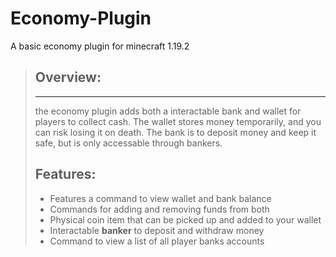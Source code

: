 # Economy-Plugin
A basic economy plugin for minecraft 1.19.2

>## Overview:
> ---
>the economy plugin adds both a interactable bank and wallet for players to collect cash.
>The wallet stores money temporarily, and you can risk losing it on death. The bank is to deposit money and keep it safe, but is only accessable through bankers.
>## Features:
> - Features a command to view wallet and bank balance
>- Commands for adding and removing funds from both
>- Physical coin item that can be picked up and added to your wallet
>- Interactable **banker** to deposit and withdraw money
>- Command to view a list of all player banks accounts
